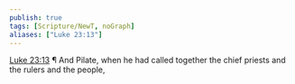 ```yaml
---
publish: true
tags: [Scripture/NewT, noGraph]
aliases: ["Luke 23:13"]
---
```

[Luke 23:13](https://churchofjesuschrist.org/study/scriptures/nt/luke/23?lang=eng&id=p13#p13) ¶ And Pilate, when he had called together the chief priests and the rulers and the people,
